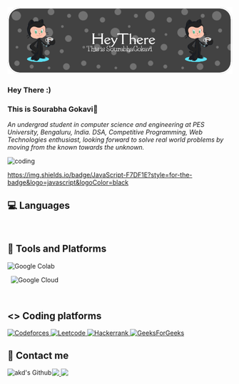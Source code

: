 ![logo](https://github.com/Sourabha123-gokavi/Sourabha123-gokavi/blob/main/github-header-image%20(1).png)
### Hey There :)  
### This is Sourabha Gokavi🐾

<p><i>
    An undergrad student in computer science and engineering at PES University, Bengaluru, India. DSA,
    Competitive Programming, Web Technologies enthusiast, looking forward to solve real world problems 
    by moving from the known towards the unknown.
</p></i>
<img allign="right" alt="coding" width="400" src="https://images.squarespace-cdn.com/content/v1/5769fc401b631bab1addb2ab/1541580611624-TE64QGKRJG8SWAIUS7NS/coding-freak.gif"> </img>
<!--
**Sourabha** is a ✨ _special_ ✨ repository because its `README.md` (this file) appears on your GitHub profile.--!>

https://img.shields.io/badge/JavaScript-F7DF1E?style=for-the-badge&logo=javascript&logoColor=black
## 💻 Languages
<a href=""><img alt="" src="https://img.shields.io/badge/C-00599C?style=for-the-badge&logo=c&logoColor=white" /></a>
<a href=""><img alt="" src="https://img.shields.io/badge/C%2B%2B-00599C?style=for-the-badge&logo=c%2B%2B&logoColor=white" /></a>
<a href=""><img alt="" src="https://img.shields.io/badge/Java-ED8B00?style=for-the-badge&logo=java&logoColor=white" /></a>
<a href=""><img alt="" src="https://img.shields.io/badge/JavaScript-F7DF1E?style=for-the-badge&logo=javascript&logoColor=black" /></a>
<a href=""><img alt="" src="https://img.shields.io/badge/Python-3776AB?style=for-the-badge&logo=python&logoColor=white" /></a> 
<a href=""><img alt="" src="https://img.shields.io/badge/HTML5-E34F26?style=for-the-badge&logo=html5&logoColor=white" /></a>
<a href=""><img alt="" src="https://img.shields.io/badge/CSS3-1572B6?style=for-the-badge&logo=css3&logoColor=white" /></a>
<a href=""><img alt="" src="https://img.shields.io/badge/MySQL-00000F?style=for-the-badge&logo=mysql&logoColor=white" /></a>

## 🔧 Tools and Platforms 

![Google Colab](https://img.shields.io/badge/Colab-F9AB00?style=for-the-badge&logo=googlecolab&color=525252)
<!-- <a href=""><img alt="" src="https://img.shields.io/badge/Jupyter-F37626.svg?&style=for-the-badge&logo=Jupyter&logoColor=white" /></a> -->
<a href=""><img alt="" src="https://img.shields.io/badge/Visual_Studio_Code-0078D4?style=for-the-badge&logo=visual%20studio%20code&logoColor=white" /></a>
<a href=""><img alt="" src="https://img.shields.io/badge/Ubuntu-E95420?style=for-the-badge&logo=ubuntu&logoColor=white" /></a>
![Google Cloud](https://img.shields.io/badge/Google_Cloud-4285F4?style=for-the-badge&logo=google-cloud&logoColor=white)
<!-- <a href=""><img alt="" src="https://img.shields.io/badge/Heroku-430098?style=for-the-badge&logo=heroku&logoColor=white" /></a> -->
<a href=""><img alt="" src="https://img.shields.io/badge/Canva-%2300C4CC.svg?&style=for-the-badge&logo=Canva&logoColor=white" /></a>
<!-- <a href=""><img alt="" src="https://img.shields.io/badge/Git-F05032?style=for-the-badge&logo=git&logoColor=white" /></a>
<a href=""><img alt="" src="https://img.shields.io/badge/GitHub-100000?style=for-the-badge&logo=github&logoColor=white" /></a> -->

## <> Coding platforms

<a href = "https://codeforces.com/profile/Sourabh_7" ><img alt="Codeforces" src="https://img.shields.io/badge/Codeforces-445f9d?style=for-the-badge&logo=Codeforces&logoColor=white"/> </a>
<a href = "https://leetcode.com/Sourabh_26/" ><img alt="Leetcode" src="https://img.shields.io/badge/-LeetCode-FFA116?style=for-the-badge&logo=LeetCode&logoColor=black"/> </a>
<a href = "https://www.hackerrank.com/profile/pes1ug21cs608" ><img alt="Hackerrank" src="https://img.shields.io/badge/-Hackerrank-2EC866?style=for-the-badge&logo=HackerRank&logoColor=black"/> </a>
<a href = "https://auth.geeksforgeeks.org/user/sourabhag4oev" ><img alt="GeeksForGeeks" src="https://img.shields.io/badge/GeeksforGeeks-298D46?style=for-the-badge&logo=geeksforgeeks&logoColor=white"/> </a>

## 📩 Contact me

<a href="mailto:sourabhagokavi273@gmail.com">
		<img src="https://img.shields.io/badge/Gmail-D14836?style=for-the-badge&logo=gmail&logoColor=white" />
</a>
<a href = "" ><img src="https://img.shields.io/badge/LinkedIn-0077B5?style=for-the-badge&logo=linkedin&logoColor=white"/></a>
<a href="https://github.com/Sourabha123-gokavi/Sourabha123-gokavi/"><img align="left" alt="akd's Github" width="100px" src="https://img.shields.io/badge/Github-181717?style=for-the-badge&logo=Github&logoColor=white"/>
